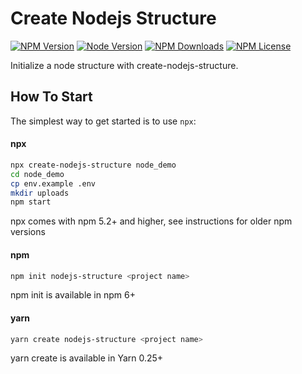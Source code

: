 Create Nodejs Structure
=====================

[![NPM Version][npm-image]][npm-url]
[![Node Version][node-image]][node-url]
[![NPM Downloads][downloads-image]][downloads-url]
[![NPM License][npm-license]][npm-url]
  
Initialize a node structure with create-nodejs-structure.

How To Start
---------------

The simplest way to get started is to use `npx`:

#### npx
```bash
npx create-nodejs-structure node_demo
cd node_demo
cp env.example .env
mkdir uploads
npm start
```
npx comes with npm 5.2+ and higher, see instructions for older npm versions


#### npm
```bash
npm init nodejs-structure <project name>
```
npm init <initializer> is available in npm 6+


#### yarn
```bash
yarn create nodejs-structure <project name>
```
yarn create is available in Yarn 0.25+


[npm-image]: https://img.shields.io/npm/v/create-nodejs-structure
[npm-url]: https://www.npmjs.com/package/create-nodejs-structure
[node-image]: https://img.shields.io/node/v/create-nodejs-structure
[node-url]: https://www.npmjs.com/package/create-nodejs-structure
[downloads-image]: https://img.shields.io/npm/dm/create-nodejs-structure.svg
[downloads-url]: https://github.com/rahul2104/demo-node
[npm-license]:https://img.shields.io/npm/l/create-nodejs-structure
